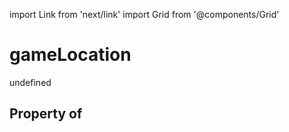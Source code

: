 import Link from 'next/link'
import Grid from '@components/Grid'

# gameLocation

undefined

## Property of



